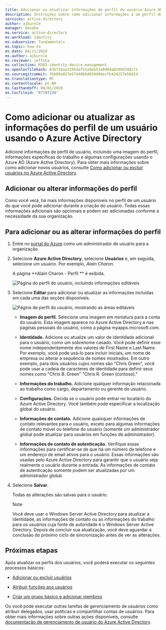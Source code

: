 ```yaml
---
title: Adicionar ou atualizar informações de perfil do usuário-Azure AD
description: Instruções sobre como adicionar informações a um perfil de usuário no Azure Active Directory, incluindo detalhes de uma imagem e o trabalho.
services: active-directory
author: ajburnle
manager: daveba
ms.service: active-directory
ms.workload: identity
ms.subservice: fundamentals
ms.topic: how-to
ms.date: 04/11/2019
ms.author: ajburnle
ms.reviewer: jeffsta
ms.collection: M365-identity-device-management
ms.openlocfilehash: 63b716aa22954af51a9eb53a0d04a8299d348c71
ms.sourcegitcommit: fbb66a827e67440b9d05049decfb434257e56d2d
ms.translationtype: MT
ms.contentlocale: pt-BR
ms.lasthandoff: 08/05/2020
ms.locfileid: "87797230"
---
```

# <a name="add-or-update-a-users-profile-information-using-azure-active-directory"></a>Como adicionar ou atualizar as informações do perfil de um usuário usando o Azure Active Directory
Adicione informações de perfil de usuário, incluindo uma imagem do perfil, informações específicas do trabalho e algumas configurações usando o Azure AD (Azure Active Directory). Para obter mais informações sobre como adicionar novos usuários, consulte [Como adicionar ou excluir usuários no Azure Active Directory](add-users-azure-active-directory.md).

## <a name="add-or-change-profile-information"></a>Adicionar ou alterar informações do perfil
Como você verá, há mais informações disponíveis no perfil de um usuário do que você pode adicionar durante a criação do usuário. Todas essas informações adicionais são opcionais e podem ser adicionadas conforme a necessidade da sua organização.

## <a name="to-add-or-change-profile-information"></a>Para adicionar ou as alterar informações do perfil
1. Entre no [portal do Azure](https://portal.azure.com/) como um administrador de usuário para a organização.

2. Selecione **Azure Active Directory**, selecione **Usuários** e, em seguida, selecione um usuário. Por exemplo, _Alain Charon_.

    A página **Alain Charon - Perfil ** é exibida.

    ![Página do perfil do usuário, incluindo informações editáveis](media/active-directory-users-profile-azure-portal/user-profile-all-blade.png)

3. Selecione **Editar** para adicionar ou atualizar as informações incluídas em cada uma das seções disponíveis.

    ![Página de perfil do usuário, mostrando as áreas editáveis](media/active-directory-users-profile-azure-portal/user-profile-edit.png)

    - **Imagem do perfil.** Selecione uma imagem em miniatura para a conta do usuário. Esta imagem aparece no Azure Active Directory e nas páginas pessoais do usuário, como a página myapps.microsoft.com.

    - **Identidade.** Adicione ou atualize um valor de identidade adicional para o usuário, como um sobrenome casado. Você pode definir esse nome independentemente dos valores de First Name e Last Name. Por exemplo, você pode usá-lo para incluir iniciais, um nome de empresa ou alterar a sequência de nomes mostrados. Em outro exemplo, para dois usuários cujos nomes são "Chris Green", você pode usar a cadeia de caracteres de identidade para definir seus nomes como "Chris B. Green" "Chris R. Green (contoso)."

    - **Informações do trabalho.** Adicione qualquer informação relacionada ao trabalho como cargo, departamento ou gerente do usuário.

    - **Configurações.** Decida se o usuário pode entrar no locatário do Azure Active Directory. Você também pode especificar a localização global do usuário.

    - **Informações de contato.** Adicione quaisquer informações de contato relevantes para o usuário, exceto para algumas informações de contato móvel ou telefone do usuário (somente um administrador global pode atualizar para usuários em funções de administrador).

    - **Informações de contato de autenticação.** Verifique essas informações para certificar-se de que há um número de telefone e um endereço de email ativos para o usuário. Essas informações são usadas pelo Azure Active Directory para garantir que o usuário seja realmente o usuário durante a entrada. As informações de contato de autenticação somente podem ser atualizadas por um administrador global.

4. Selecione **Salvar**.

    Todas as alterações são salvas para o usuário.

    >[!Note]
    >Você deve usar o Windows Server Active Directory para atualizar a identidade, as informações de contato ou as informações do trabalho para os usuários cuja fonte de autoridade é o Windows Server Active Directory. Depois de concluir sua atualização, você deve aguardar a conclusão do próximo ciclo de sincronização antes de ver as alterações.

## <a name="next-steps"></a>Próximas etapas
Após atualizar os perfis dos usuários, você poderá executar os seguintes processos básicos:

- [Adicionar ou excluir usuários](add-users-azure-active-directory.md)

- [Atribuir funções aos usuários](active-directory-users-assign-role-azure-portal.md)

- [Criar um grupo básico e adicionar membros](active-directory-groups-create-azure-portal.md)

Ou você pode executar outras tarefas de gerenciamento de usuários como atribuir delegados, usar políticas e compartilhar contas de usuários. Para obter mais informações sobre outras ações disponíveis, consulte [documentação de gerenciamento de usuário do Azure Active Directory](../users-groups-roles/index.yml).
